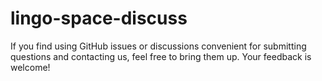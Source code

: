 # lingo-space-discuss

If you find using GitHub issues or discussions convenient for submitting questions and contacting us, feel free to bring them up. Your feedback is welcome!
